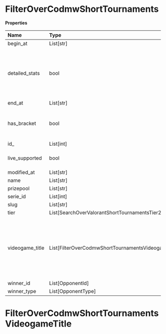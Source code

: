# FilterOverCodmwShortTournaments

**Properties**

| Name            | Type                                                | Required | Description                                                                                              |
| :-------------- | :-------------------------------------------------- | :------- | :------------------------------------------------------------------------------------------------------- |
| begin_at        | List[str]                                           | ❌       |                                                                                                          |
| detailed_stats  | bool                                                | ❌       | Whether the tournament is expected to have detailed statistics available                                 |
| end_at          | List[str]                                           | ❌       |                                                                                                          |
| has_bracket     | bool                                                | ❌       | Whether the tournament has a bracket                                                                     |
| id\_            | List[int]                                           | ❌       |                                                                                                          |
| live_supported  | bool                                                | ❌       | Whether live is supported                                                                                |
| modified_at     | List[str]                                           | ❌       |                                                                                                          |
| name            | List[str]                                           | ❌       |                                                                                                          |
| prizepool       | List[str]                                           | ❌       |                                                                                                          |
| serie_id        | List[int]                                           | ❌       |                                                                                                          |
| slug            | List[str]                                           | ❌       |                                                                                                          |
| tier            | List[SearchOverValorantShortTournamentsTier2]       | ❌       |                                                                                                          |
| videogame_title | List[FilterOverCodmwShortTournamentsVideogameTitle] | ❌       | A videogame title id or slug. <br/>Only for `/csgo/*`, `/codmw/*`, `/fifa/*` and `/ow/*` endpoints <br/> |
| winner_id       | List[OpponentId]                                    | ❌       |                                                                                                          |
| winner_type     | List[OpponentType]                                  | ❌       |                                                                                                          |

# FilterOverCodmwShortTournamentsVideogameTitle

<!-- This file was generated by liblab | https://liblab.com/ -->
